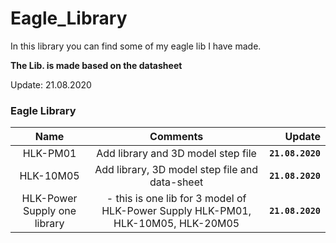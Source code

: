 # Eagle_Library

In this library you can find some of my eagle lib I have made.

**The Lib. is made based on the datasheet**

Update: 21.08.2020

### Eagle Library <a name="id3"></a>

**Name** | **Comments** | **Update** 
:------: | :------: | -----------:
HLK-PM01 | Add library and 3D model step file |**`21.08.2020`**
HLK-10M05 |  Add library, 3D model step file and data-sheet | **`21.08.2020`**
HLK-Power Supply one library | - this is one lib for 3 model of HLK-Power Supply HLK-PM01, HLK-10M05, HLK-20M05  | **`21.08.2020`**





